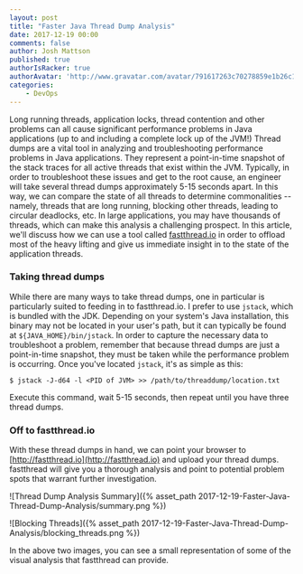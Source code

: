 ```yaml
---
layout: post
title: "Faster Java Thread Dump Analysis"
date: 2017-12-19 00:00
comments: false
author: Josh Mattson
published: true
authorIsRacker: true
authorAvatar: 'http://www.gravatar.com/avatar/791617263c70278859e1b26c15d13eab'
categories:
    - DevOps
---
```


Long running threads, application locks, thread contention and other problems can all cause significant performance problems in Java applications (up to and including a complete lock up of the JVM!)  Thread dumps are a vital tool in analyzing and troubleshooting performance problems in Java applications.  They represent a point-in-time snapshot of the stack traces for all active threads that exist within the JVM.  Typically, in order to troubleshoot these issues and get to the root cause, an engineer will take several thread dumps approximately 5-15 seconds apart.  In this way, we can compare the state of all threads to determine commonalities -- namely, threads that are long running, blocking other threads, leading to circular deadlocks, etc.  In large applications, you may have thousands of threads, which can make this analysis a challenging prospect.  In this article, we'll discuss how we can use a tool called [fastthread.io](http://fastthread.io/) in order to offload most of the heavy lifting and give us immediate insight in to the state of the application threads.

<!-- more -->

### Taking thread dumps

While there are many ways to take thread dumps, one in particular is particularly suited to feeding in to fastthread.io.  I prefer to use `jstack`, which is bundled with the JDK.  Depending on your system's Java installation, this binary may not be located in your user's path, but it can typically be found at `${JAVA_HOME}/bin/jstack`.  In order to capture the necessary data to troubleshoot a problem, remember that because thread dumps are just a point-in-time snapshot, they must be taken while the performance problem is occurring.  Once you've located `jstack`, it's as simple as this:

`$ jstack -J-d64 -l <PID of JVM> >> /path/to/threaddump/location.txt`

Execute this command, wait 5-15 seconds, then repeat until you have three thread dumps.

### Off to fastthread.io

With these thread dumps in hand, we can point your browser to [http://fastthread.io](http://fastthread.io) and upload your thread dumps.  fastthread will give you a thorough analysis and point to potential problem spots that warrant further investigation.  

![Thread Dump Analysis Summary]({% asset_path 2017-12-19-Faster-Java-Thread-Dump-Analysis/summary.png %})

![Blocking Threads]({% asset_path 2017-12-19-Faster-Java-Thread-Dump-Analysis/blocking_threads.png %})

In the above two images, you can see a small representation of some of the visual analysis that fastthread can provide.
